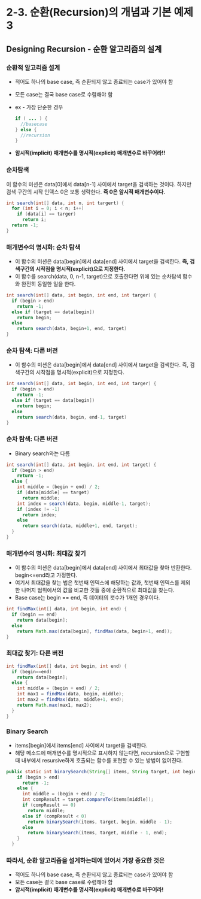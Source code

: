 # 2-3. 순환(Recursion)의 개념과 기본 예제 3

## Designing Recursion - 순환 알고리즘의 설계

### 순환적 알고리즘 설계

* 적어도 하나의 base case, 즉 순환되지 않고 종료되는 case가 있어야 함

* 모든 case는 결국 base case로 수렴해야 함

* ex - 가장 단순한 경우

  ```java
  if ( ... ) {
    //basecase
  } else {
    //recursion
  }
  ```

* **암시적(implicit) 매개변수를 명시적(explicit) 매개변수로 바꾸어라!!**

### 순차탐색

이 함수의 미션은 data[0]에서 data[n-1] 사이에서  target을 검색하는 것이다. 하지만 검색 구간의 시작 인덱스 0은 보통 생략한다. **즉 0은 암시적 매개변수이다.**

```java
int search(int[] data, int n, int targert) {
  for (int i = 0; i < n; i++)
    if (data[i] == targer)
      return i;
  return -1;
}
```

### 매개변수의 명시화: 순차 탐색

* 이 함수의 미션은 data[begin]에서 data[end] 사이에서 target을 검색한다. **즉, 검색구간의 시작점을 명시적(explicit)으로 지정한다.**
* 이 함수를 search(data, 0, n-1, target)으로 호출한다면 위에 있는 순차탐색 함수와 완전히 동일한 일을 한다.

```java
int search(int[] data, int begin, int end, int targer) {
  if (begin > end)
    return -1;
  else if (target == data[begin])
    return begin;
  else
    return search(data, begin+1, end, target)
}
```

### 순차 탐색: 다른 버전

* 이 함수의 미션은 data[begin]에서 data[end] 사이에서 target을 검색한다. 즉, 검색구간의 시작점을 명시적(explicit)으로 지정한다.

```java
int search(int[] data, int begin, int end, int targer) {
  if (begin > end)
    return -1;
  else if (target == data[begin])
    return begin;
  else
    return search(data, begin, end-1, target)
}
```

### 순차 탐색: 다른 버전

- Binary search와는 다름

```java
int search(int[] data, int begin, int end, int target) {
  if (begin > end)
    return -1;
  else {
    int middle = (begin + end) / 2;
    if (data[middle] == target)
      return middle;
    int index = search(data, begin, middle-1, target);
    if (index != -1)
      return index;
    else
      return search(data, middle+1, end, target);
  }
}
```

### 매개변수의 명시화: 최대값 찾기

* 이 함수의 미션은 data[begin]에서 data[end] 사이에서 최대값을 찾아 반환한다. begin<=end라고 가정한다.
* 여기서 최대값을 찾는 법은 첫번째 인덱스에 해당하는 값과, 첫번째 인덱스를 제외한 나머지 범위에서의 값을 비교한 것들 중에 순환적으로 최대값을 찾는다.
* Base case는 begin == end, 즉 데이터의 갯수가 1개인 경우이다.

```java
int findMax(int[] data, int begin, int end) {
  if (begin == end)
    return data[begin];
  else
    return Math.max(data[begin], findMax(data, begin+1, end));
}
```

### 최대값 찾기: 다른 버전

```java
int findMax(int[] data, int begin, int end) {
  if (begin==end)
    return data[begin];
  else {
    int middle = (begin + end) / 2;
    int max1 = findMax(data, begin, middle);
    int max2 = findMax(data, middle+1, end);
    return Math.max(max1, max2);
  }
}
```

### Binary Search

* items[begin]에서 items[end] 사이에서 target을 검색한다.
* 해당 메소드에 매개변수를 명시적으로 표시하지 않는다면, recursion으로 구현할 때 내부에서 resursive하게 호출되는 함수를 표현할 수 있는 방법이 없어진다.

```java
public static int binarySearch(String[] items, String target, int begin, int end) {
    if (begin > end)
      return -1;
    else {
      int middle = (begin + end) / 2;
      int compResult = target.compareTo(items[middle]);
      if (compResult == 0)
        return middle;
      else if (compResult < 0)
        return binarySearch(items, target, begin, middle - 1);
      else
        return binarySearch(items, target, middle - 1, end);
    }
  }
```

### 따라서, 순환 알고리즘을 설계하는데에 있어서 가장 중요한 것은

* 적어도 하나의 base case, 즉 순환되지 않고 종료되는 case가 있어야 함
* 모든 case는 결국 base case로 수렴해야 함
* **암시적(implicit) 매개변수를 명시적(explicit) 매개변수로 바꾸어라!**


